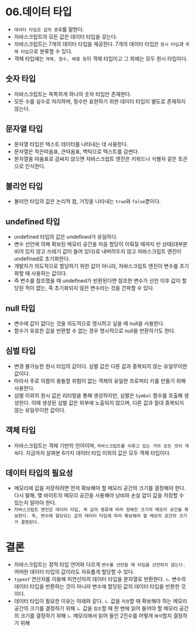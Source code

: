 # 06.데이터 타입

- `데이터 타입은 값의 종류`를 말한다.
- 자바스크립트의 모든 값은 데이터 타입을 갖는다.
- 자바스크립트는 7개의 데이터 타입을 제공한다. 7개의 데이터 타입은 `원시 타입`과 `객체 타입`으로 분류할 수 있다.
- 객체 타입에는 `객체, 함수, 배열 등`이 객체 타입이고 그 외에는 모두 원시 타입이다.

## 숫자 타입

- 자바스크립트는 독특하게 하나의 숫자 타입만 존재한다.
- 모든 수를 실수로 처리하며, 정수만 표현하기 위한 데이터 타입이 별도로 존재하지 않는다.

## 문자열 타입

- 문자열 타입은 텍스트 데이터를 나타내는 데 사용한다.
- 문자열은 작은따옴표, 큰따옴표, 백틱으로 텍스트를 감싼다.
- 문자열을 따옴표로 감싸지 않으면 자바스크립트 엔진은 키워드나 식별자 같은 토큰으로 인식한다.

## 불리언 타입

- 불리언 타입의 값은 논리적 참, 거짓을 나타내는 `true`와 `false`뿐이다.

## undefined 타입

- undefined 타입의 값은 undefined가 유일하다.
- 변수 선언에 의해 확보된 메모리 공간을 처음 할당이 이뤄질 때까지 빈 상태(대부분 비어 있지 않고 쓰레기 값이 들어 있다)로 내버려두지 않고 자바스크립트 엔진이 undefined로 초기화한다.
- 개발자가 의도적으로 할당하기 위한 값이 아니라, 자바스크립트 엔진이 변수를 초기화할 때 사용하는 값이다.
- 즉 변수를 참조했을 때 undefined가 반환된다면 참조한 변수가 선언 이후 값이 할당된 적이 없는, 즉 초기화되지 않은 변수라는 것을 간파할 수 있다.

## null 타입

- 변수에 값이 없다는 것을 의도적으로 명시하고 싶을 때 null을 사용한다.
- 함수가 유효한 값을 반환할 수 없는 경우 명시적으로 null을 반환하기도 한다.

## 심벌 타입

- 변경 불가능한 원시 타입의 값이다. 심벌 값은 다른 값과 중복되지 않는 유일무이한 값이다.
- 따라서 주로 이름이 충돌할 위험이 없는 객체의 유일한 프로퍼티 키를 만들기 위해 사용한다.
- 심벌 이외의 원시 값은 리터럴을 통해 생성하지만, 심벌은 `Symbol` 함수를 호출해 생성한다. 이때 생성된 심벌 값은 외부에 노출되지 않으며, 다른 값과 절대 중복되지 않는 유일무이한 값이다.

## 객체 타입

- 자바스크립트는 객체 기반의 언어이며, `자바스크립트를 이루고 있는 거의 모든 것이 객체`다. 지금까지 살펴본 6가지 데이터 타입 이외의 값은 모두 객체 타입이다.

## 데이터 타입의 필요성

- 메모리에 값을 저장하려면 먼저 확보해야 할 메모리 공간의 크기를 결정해야 한다. 다시 말해, 몇 바이트의 메모리 공간을 사용해야 낭비와 손실 없이 값을 저장할 수 있는지 알아야 한다.
- `자바스크립트 엔진은 데이터 타입, 즉 값의 종류에 따라 정해진 크기의 메모리 공간을 확보한다. 즉, 변수에 할당되는 값의 데이터 타입에 따라 확보해야 할 메모리 공간의 크기가 결정된다.`

# 결론

- 자바스크립트는 정적 타입 언어와 다르게 `변수를 선언할 때 타입을 선언하지 않는다.` 어떠한 데이터 타입의 값이라도 자유롭게 할당할 수 있다.
- `typeof` 연산자를 이용해 피연산자의 데이터 타입을 문자열로 반환한다.
  ㄴ 변수의 데이터 타입을 반환하는 것이 아니라 변수에 할당된 값의 데이터 타입을 반환한 것이다.
- 데이터 타입이 필요한 이유는 아래와 같다.
  ㄴ 값을 `저장`할 때 확보해야 하는 메모리 공간의 크기를 결정하기 위해
  ㄴ 값을 `참조`할 때 한 번에 읽어 들어야 할 메모리 공간의 크기를 결정하기 위해
  ㄴ 메모리에서 읽어 들인 2진수를 어떻게 `해석`할지 결정하기 위해

